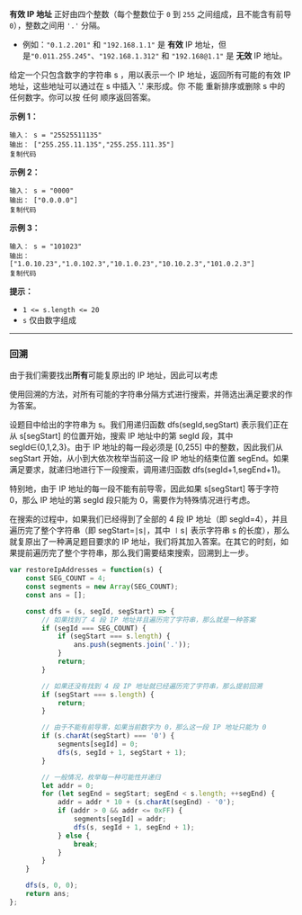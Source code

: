**有效 IP 地址** 正好由四个整数（每个整数位于 `0` 到 `255` 之间组成，且不能含有前导 `0`），整数之间用 `'.'` 分隔。

- 例如：`"0.1.2.201"` 和 `"192.168.1.1"` 是 **有效** IP 地址，但是`"0.011.255.245"`、`"192.168.1.312"` 和 `"192.168@1.1"` 是 **无效** IP 地址。

给定一个只包含数字的字符串 s ，用以表示一个 IP 地址，返回所有可能的有效 IP 地址，这些地址可以通过在 s 中插入 '.' 来形成。你 不能 重新排序或删除 s 中的任何数字。你可以按 任何 顺序返回答案。

**示例 1：**

```
输入： s = "25525511135"
输出： ["255.255.11.135","255.255.111.35"]
复制代码
```

**示例 2：**

```
输入： s = "0000"
输出： ["0.0.0.0"]
复制代码
```

**示例 3：**

```
输入： s = "101023"
输出：
["1.0.10.23","1.0.102.3","10.1.0.23","10.10.2.3","101.0.2.3"]
复制代码
```

**提示：**

- `1 <= s.length <= 20`
- `s` 仅由数字组成

---

### 回溯

由于我们需要找出**所有**可能复原出的 IP 地址，因此可以考虑

使用回溯的方法，对所有可能的字符串分隔方式进行搜索，并筛选出满足要求的作为答案。

设题目中给出的字符串为 s。我们用递归函数 dfs(segId,segStart) 表示我们正在从 s[segStart] 的位置开始，搜索 IP 地址中的第 segId 段，其中 segId∈{0,1,2,3}。由于 IP 地址的每一段必须是 [0,255] 中的整数，因此我们从 segStart 开始，从小到大依次枚举当前这一段 IP 地址的结束位置 segEnd。如果满足要求，就递归地进行下一段搜索，调用递归函数 dfs(segId+1,segEnd+1)。

特别地，由于 IP 地址的每一段不能有前导零，因此如果 s[segStart] 等于字符 0，那么 IP 地址的第 segId 段只能为 0，需要作为特殊情况进行考虑。

在搜索的过程中，如果我们已经得到了全部的 4 段 IP 地址（即 segId=4），并且遍历完了整个字符串（即 segStart=∣s∣，其中 ∣s∣ 表示字符串 s 的长度），那么就复原出了一种满足题目要求的 IP 地址，我们将其加入答案。在其它的时刻，如果提前遍历完了整个字符串，那么我们需要结束搜索，回溯到上一步。

```jsx
var restoreIpAddresses = function(s) {
    const SEG_COUNT = 4;
    const segments = new Array(SEG_COUNT);
    const ans = [];

    const dfs = (s, segId, segStart) => {
        // 如果找到了 4 段 IP 地址并且遍历完了字符串，那么就是一种答案
        if (segId === SEG_COUNT) {
            if (segStart === s.length) {
                ans.push(segments.join('.'));
            }
            return;
        }

        // 如果还没有找到 4 段 IP 地址就已经遍历完了字符串，那么提前回溯
        if (segStart === s.length) {
            return;
        }

        // 由于不能有前导零，如果当前数字为 0，那么这一段 IP 地址只能为 0
        if (s.charAt(segStart) === '0') {
            segments[segId] = 0;
            dfs(s, segId + 1, segStart + 1);
        }

        // 一般情况，枚举每一种可能性并递归
        let addr = 0;
        for (let segEnd = segStart; segEnd < s.length; ++segEnd) {
            addr = addr * 10 + (s.charAt(segEnd) - '0');
            if (addr > 0 && addr <= 0xFF) {
                segments[segId] = addr;
                dfs(s, segId + 1, segEnd + 1);
            } else {
                break;
            }
        }
    }

    dfs(s, 0, 0);
    return ans;
};
```